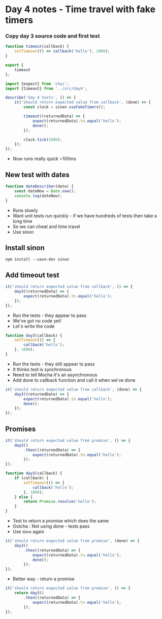 # Day 4 notes - Time travel with fake timers

### Copy day 3 source code and first test

```javascript
function timeout(callback) {
    setTimeout(() => callback('hello'), 1000);
}

export {
    timeout
};
```

```javascript
import {expect} from 'chai';
import {timeout} from '../src/day4';

describe('day 4 tests', () => {
    it('should return expected value from callback', (done) => {
        const clock = sinon.useFakeTimers();

        timeout((returnedData) => {
            expect(returnedData).to.equal('hello');
            done();
        });

        clock.tick(1000);
    });
});
```

* Now runs really quick ~100ms

## New test with dates

```javascript
function dateDescriber(date) {
    const dateNow = Date.now();
    console.log(dateNow);
}
```

* Runs slowly
* Want unit tests run quickly - if we have hundreds of tests then take a long time
* So we can cheat and time travel
* Use sinon

## Install sinon

```shell
npm install --save-dev sinon
```

## Add timeout test

```javascript
it('should return expected value from callback', () => {
    day3((returnedData) => {
        expect(returnedData).to.equal('hello');
    });
});
```
* Run the tests - they appear to pass
* We've got no code yet!
* Let's write the code

```javascript
function day3(callback) {
    setTimeout(() => {
        callback('hello');
    }, 1000);
}
```

* Run the tests - they still appear to pass
* It thinks test is synchronous
* Need to tell Mocha it's an asynchronous
* Add done to callback function and call it when we've done

```javascript
it('should return expected value from callback', (done) => {
    day3((returnedData) => {
        expect(returnedData).to.equal('hello');
        done();
    });
});
```

## Promises

```javascript
it('should return expected value from promise', () => {
    day3()
        .then((returnedData) => {
            expect(returnedData).to.equal('hello');
        });
});
```

```javascript
function day3(callback) {
    if (callback) {
        setTimeout(() => {
            callback('hello');
        }, 1000);
    } else {
        return Promise.resolve('hello');
    }
}
```

* Test to return a promise which does the same
* Gotcha : Not using done - tests pass
* Use `done` again

```javascript
it('should return expected value from promise', (done) => {
    day3()
        .then((returnedData) => {
            expect(returnedData).to.equal('hello');
            done();
        });
});
```

* Better way - return a promise

```javascript
it('should return expected value from promise', () => {
    return day3()
        .then((returnedData) => {
            expect(returnedData).to.equal('hello');
        });
});
```
